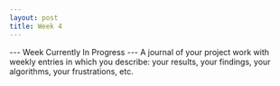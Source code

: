 ```yaml
---
layout: post
title: Week 4
---
```


--- Week Currently In Progress ---
A journal of your project work with weekly entries in which you describe: your results, your findings, your algorithms, your frustrations, etc.

